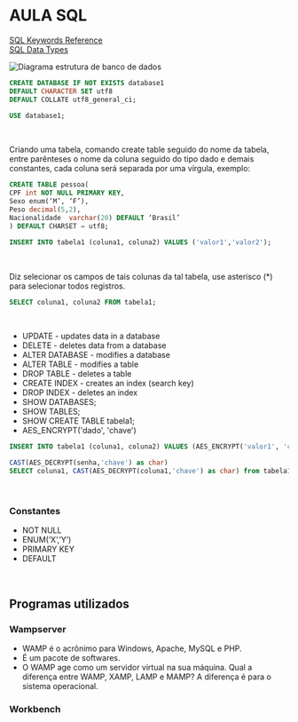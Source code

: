 # AULA SQL

[SQL Keywords Reference](https://www.w3schools.com/sql/sql_ref_keywords.asp "w3schools") <br>
[SQL Data Types](https://www.w3schools.com/sql/sql_datatypes.asp "w3schools") <br>

![Diagrama estrutura de banco de dados](/../../../../liamperfil/img/blob/main/estrutura_db.png)

```sql
CREATE DATABASE IF NOT EXISTS database1
DEFAULT CHARACTER SET utf8
DEFAULT COLLATE utf8_general_ci;
```

```sql
USE database1;
``` 

<br>

Criando uma tabela, comando create table seguido do nome da tabela, entre parênteses o nome da coluna seguido do tipo dado e demais constantes, cada coluna será separada por uma vírgula, exemplo:

```sql
CREATE TABLE pessoa(
CPF int NOT NULL PRIMARY KEY,
Sexo enum(‘M’, ‘F’),
Peso decimal(5,2),
Nacionalidade  varchar(20) DEFAULT ‘Brasil’
) DEFAULT CHARSET = utf8;
```

```sql
INSERT INTO tabela1 (coluna1, coluna2) VALUES ('valor1','valor2');
```

<br>

Diz selecionar os campos de tais colunas da tal tabela, use asterisco (*) para selecionar todos registros.

```sql
SELECT coluna1, coluna2 FROM tabela1;
``` 

<br>

- UPDATE - updates data in a database	
- DELETE - deletes data from a database
- ALTER DATABASE - modifies a database
- ALTER TABLE - modifies a table
- DROP TABLE - deletes a table
- CREATE INDEX - creates an index (search key)
- DROP INDEX - deletes an index
- SHOW DATABASES;
- SHOW TABLES;
- SHOW CREATE TABLE tabela1;
- AES_ENCRYPT('dado', 'chave') <br>

```sql
INSERT INTO tabela1 (coluna1, coluna2) VALUES (AES_ENCRYPT('valor1', 'chave'),'valor2');
```

```sql
CAST(AES_DECRYPT(senha,'chave') as char)
SELECT coluna1, CAST(AES_DECRYPT(coluna1,'chave') as char) from tabela1 WHERE colunax='valor1';
```

<br>

### Constantes

- NOT NULL
- ENUM(‘X’,’Y’)
- PRIMARY KEY
- DEFAULT

<br>

## Programas utilizados

### Wampserver

- WAMP é o acrônimo para Windows, Apache, MySQL e PHP. 
- É um pacote de softwares. 
- O WAMP age como um servidor virtual na sua máquina. Qual a diferença entre WAMP, XAMP, LAMP e MAMP? A diferença é para o sistema operacional.

### Workbench